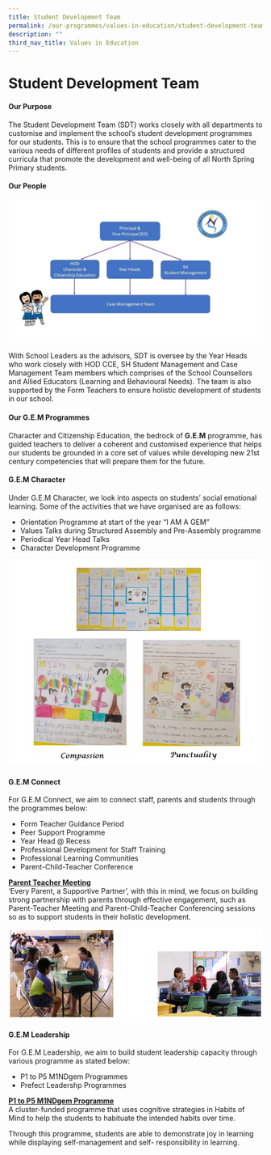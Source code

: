 ```yaml
---
title: Student Development Team
permalink: /our-programmes/values-in-education/student-development-team/
description: ""
third_nav_title: Values in Education
---
```

Student Development Team
========================

#### Our Purpose

The Student Development Team (SDT) works closely with all departments to customise and implement the school’s student development programmes for our students. This is to ensure that the school programmes cater to the various needs of different profiles of students and provide a structured curricula that promote the development and well-being of all North Spring Primary students.

#### Our People

![our people](/images/our%20people.jpg)

With School Leaders as the advisors, SDT is oversee by the Year Heads who work closely with HOD CCE, SH Student Management and Case Management Team members which comprises of the School Counsellors and Allied Educators (Learning and Behavioural Needs). The team is also supported by the Form Teachers to ensure holistic development of students in our school.

#### Our G.E.M Programmes

Character and Citizenship Education, the bedrock of **G.E.M** programme, has guided teachers to deliver a coherent and customised experience that helps our students be grounded in a core set of values while developing new 21st century competencies that will prepare them for the future.

#### G.E.M Character
Under G.E.M Character, we look into aspects on students’ social emotional learning. Some of the activities that we have organised are as follows:

*   Orientation Programme at start of the year “I AM A GEM”
*   Values Talks during Structured Assembly and Pre-Assembly programme
*   Periodical Year Head Talks
*   Character Development Programme

![G.E.M Character](/images/G%20E%20M%20Character.png)


#### G.E.M Connect

For G.E.M Connect, we aim to connect staff, parents and students through the programmes below:
*   Form Teacher Guidance Period
*   Peer Support Programme
*   Year Head @ Recess
*   Professional Development for Staff Training
*   Professional Learning Communities
*   Parent-Child-Teacher Conference

<b><u>Parent Teacher Meeting</u></b><br>
‘Every Parent, a Supportive Partner’, with this in mind, we focus on building strong partnership with parents through effective engagement, such as Parent-Teacher Meeting and Parent-Child-Teacher Conferencing sessions so as to support students in their holistic development.

![Parent Teacher Meeting](/images/Parent%20Teacher%20Meeting.png)

#### G.E.M Leadership

For G.E.M Leadership, we aim to build student leadership capacity through various programme as stated below:
*   P1 to P5 M1NDgem Programmes
*   Prefect Leadershp Programmes

<b><u>P1 to P5 M1NDgem Programme</u></b><br>
A cluster-funded programme that uses cognitive strategies in Habits of Mind to help the students to habituate the intended habits over time.

Through this programme, students are able to demonstrate joy in learning while displaying self-management and self- responsibility in learning.

